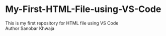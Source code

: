 # My-First-HTML-File-using-VS-Code
This is my first repository for HTML file using VS Code 
<br>Author Sanobar Khwaja
